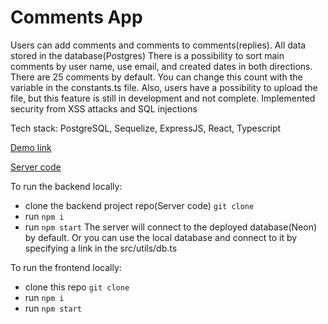 # Comments App

Users can add comments and comments to comments(replies). All data stored in the database(Postgres)
There is a possibility to sort main comments by user name, use email, and created dates in both directions.
There are 25 comments by default. You can change this count with the variable in the constants.ts file.
Also, users have a possibility to upload the file, but this feature is still in development and not complete.
Implemented security from XSS attacks and SQL injections

Tech stack: PostgreSQL, Sequelize, ExpressJS, React, Typescript
 
[Demo link](https://darkmistyroom.github.io/comments-app_frontend/)

[Server code](https://github.com/DarkMistyRoom/comments_back)

To run the backend locally:
- clone the backend project repo(Server code) `git clone`
- run `npm i`
- run `npm start`
The server will connect to the deployed database(Neon) by default. 
Or you can use the local database and connect to it by specifying a link in the src/utils/db.ts

To run the frontend locally:
- clone this repo `git clone`
- run `npm i`
- run `npm start`
